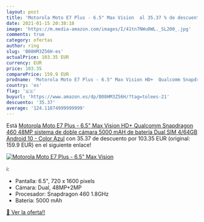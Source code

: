 ```yaml
---
layout: post
title: 'Motorola Moto E7 Plus - 6.5" Max Vision  al 35.37 % de descuento'
date: 2021-01-15 20:38:18
image: 'https://m.media-amazon.com/images/I/41tn7NWu0WL._SL200_.jpg'
comments: true
category: ofertas
author: ring
slug: 'B08HM3Z56H-es'
actualPrice: 103.35 EUR
currency: EUR
price: 103.35
comparePrice: 159.9 EUR
prodname: 'Motorola Moto E7 Plus - 6.5" Max Vision HD+  Qualcomm Snapdragon 460  48MP sistema de doble cámara  5000 mAH de batería  Dual SIM  4/64GB  Android 10 - Color Azul'
country: 'es'
flag: '🇪🇸'
buyurl: 'https://www.amazon.es/dp/B08HM3Z56H/?tag=tolees-21'
descuento: '35.37'
average: '124.11874999999999'
---
```


Está [Motorola Moto E7 Plus - 6.5" Max Vision HD+  Qualcomm Snapdragon 460  48MP sistema de doble cámara  5000 mAH de batería  Dual SIM  4/64GB  Android 10 - Color Azul](https://www.amazon.es/dp/B08HM3Z56H/?tag=tolees-21) con 35.37 de descuento por 103.35 EUR (original: 159.9 EUR) en el siguiente enlace!

[![Motorola Moto E7 Plus - 6.5" Max Vision ](https://m.media-amazon.com/images/I/41tn7NWu0WL._SL200_.jpg)](https://www.amazon.es/dp/B08HM3Z56H/?tag=tolees-21)

ℹ️:

- Pantalla: 6.5", 720 x 1600 pixels
- Cámara: Dual, 48MP+2MP
- Procesador: Snapdragon 460 1.8GHz
- Batería: 5000 mAh

[🛒 Ver la oferta!!](https://www.amazon.es/dp/B08HM3Z56H/?tag=tolees-21)
